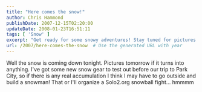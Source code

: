 ```yaml
---
title: "Here comes the snow!"
author: Chris Hammond
publishDate: 2007-12-15T02:20:00
updateDate: 2008-01-23T16:51:11
tags: [ 'Snow' ]
excerpt: "Get ready for some snowy adventures! Stay tuned for pictures of the winter wonderland and upcoming snowball fights in preparation for your trip to Park City."
url: /2007/here-comes-the-snow  # Use the generated URL with year
---
```

Well the snow is coming down tonight. Pictures tomorrow if it turns into anything. I've got some new snow gear to test out before our trip to Park City, so if there is any real accumulation I think I may have to go outside and build a snowman! That or I'll organize a Solo2.org snowball fight... hmmmm

